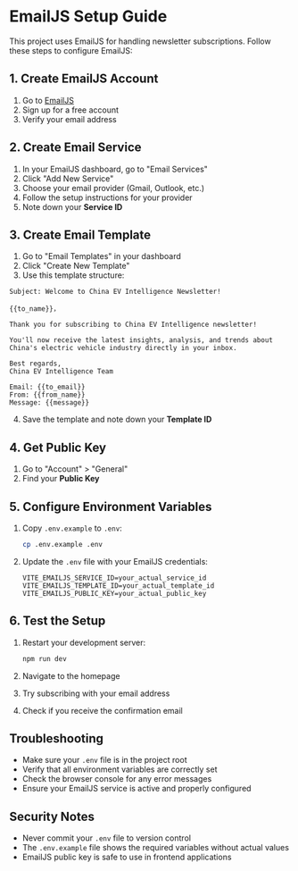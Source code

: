 # EmailJS Setup Guide

This project uses EmailJS for handling newsletter subscriptions. Follow these steps to configure EmailJS:

## 1. Create EmailJS Account

1. Go to [EmailJS](https://www.emailjs.com/)
2. Sign up for a free account
3. Verify your email address

## 2. Create Email Service

1. In your EmailJS dashboard, go to "Email Services"
2. Click "Add New Service"
3. Choose your email provider (Gmail, Outlook, etc.)
4. Follow the setup instructions for your provider
5. Note down your **Service ID**

## 3. Create Email Template

1. Go to "Email Templates" in your dashboard
2. Click "Create New Template"
3. Use this template structure:

```
Subject: Welcome to China EV Intelligence Newsletter!

{{to_name}}，

Thank you for subscribing to China EV Intelligence newsletter!

You'll now receive the latest insights, analysis, and trends about China's electric vehicle industry directly in your inbox.

Best regards,
China EV Intelligence Team

Email: {{to_email}}
From: {{from_name}}
Message: {{message}}
```

4. Save the template and note down your **Template ID**

## 4. Get Public Key

1. Go to "Account" > "General"
2. Find your **Public Key**

## 5. Configure Environment Variables

1. Copy `.env.example` to `.env`:
   ```bash
   cp .env.example .env
   ```

2. Update the `.env` file with your EmailJS credentials:
   ```
   VITE_EMAILJS_SERVICE_ID=your_actual_service_id
   VITE_EMAILJS_TEMPLATE_ID=your_actual_template_id
   VITE_EMAILJS_PUBLIC_KEY=your_actual_public_key
   ```

## 6. Test the Setup

1. Restart your development server:
   ```bash
   npm run dev
   ```

2. Navigate to the homepage
3. Try subscribing with your email address
4. Check if you receive the confirmation email

## Troubleshooting

- Make sure your `.env` file is in the project root
- Verify that all environment variables are correctly set
- Check the browser console for any error messages
- Ensure your EmailJS service is active and properly configured

## Security Notes

- Never commit your `.env` file to version control
- The `.env.example` file shows the required variables without actual values
- EmailJS public key is safe to use in frontend applications